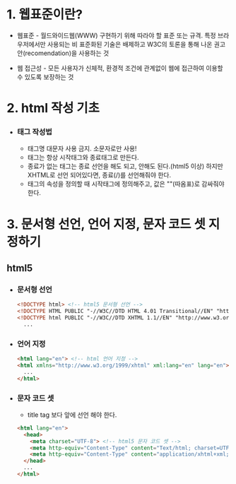 # 1. 웹표준이란?

* 웹표준 - 월드와이드웹(WWW) 구현하기 위해 따라야 할 표준 또는 규격. 특정 브라우저에서만 사용되는 비 표준화된 기술은 배제하고 W3C의 토론을 통해 나온 권고안(recomendation)을 사용하는 것

* 웹 접근성 - 모든 사용자가 신체적, 환경적 조건에 관계없이 웹에 접근하여 이용할 수 있도록 보장하는 것

# 2. html 작성 기초

* ### 태그 작성법
  * 태그명 대문자 사용 금지. 소문자로만 사용!
  * 태그는 항상 시작태그와 종료태그로 만든다.
  * 종료가 없는 태그는 종료 선언을 해도 되고, 안해도 된다.(html5 이상) 하지만 XHTML로 선언 되어있다면, 종료(/)를 선언해줘야 한다.
  * 태그의 속성을 정의할 때 시작태그에 정의해주고, 값은 ""(따옴표)로 감싸줘야 한다.

# 3. 문서형 선언, 언어 지정, 문자 코드 셋 지정하기

 ## html5
  * ### 문서형 선언
    ```html
    <!DOCTYPE html> <!-- html5 문서형 선언 -->
    <!DOCTYPE HTML PUBLIC "-//W3C//DTD HTML 4.01 Transitional//EN" "http://www.w3.org/TR/html4/loose.dtd"><!-- html4.01 문서형 선언 -->
    <!DOCTYPE html PUBLIC "-//W3C//DTD XHTML 1.1//EN" "http://www.w3.org/TR/xhtml11/DTD/xhtml11.dtd"><!-- xhtml1.1 문서형 선언 -->
      ...
    ```

  * ### 언어 지정
    ```html
    <html lang="en"> <!-- html 언어 지정 -->
    <html xmlns="http://www.w3.org/1999/xhtml" xml:lang="en" lang="en"><!-- xhtml 언어 지정 -->
      ...
    </html>
    ```

  * ### 문자 코드 셋
    * title tag 보다 앞에 선언 해야 한다.
    ```html
    <html lang="en">
      <head>
        <meta charset="UTF-8"> <!-- html5 문자 코드 셋 -->
        <meta http-equiv="Content-Type" content="Text/html; charset=UTF-8"> <!-- html4.01 문자 코드 셋 -->
        <meta http-equiv="Content-Type" content="application/xhtml+xml; charset=UTF-8" /> <!-- xhtml1.1 문자 코드 셋 -->
      </head>
      ...
    </html>
    ```
